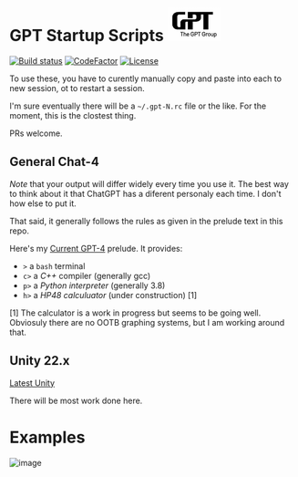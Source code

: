 # GPT Startup Scripts ![GPT](Resources/MainIcon-Small.png)
[![Build status](https://ci.appveyor.com/api/projects/status/github/cschladetsch/GPT-Startup-Scripts?svg=true)](https://ci.appveyor.com/project/cschladetsch/GPT-Startup-Scripts)
[![CodeFactor](https://www.codefactor.io/repository/github/cschladetsch/GPT-Startup-Scripts/badge)](https://www.codefactor.io/repository/github/cschladetsch/GPT-Startup-Scripts)
[![License](https://img.shields.io/github/license/cschladetsch/GPT-Startup-Scripts.svg?label=License&maxAge=86400)](/LICENSE)

To use these, you have to curently manually copy and paste into each to new session, ot to restart a session.

I'm sure eventually there will  be a `~/.gpt-N.rc` file or the like. For the moment, this is the clostest thing.

PRs welcome.

## General Chat-4

*Note* that your output will differ widely every time you use it. The best way to think about it that ChatGPT has a diferent personaly each time. I don't how else to put it.

That said, it generally follows the rules as given in the prelude text in this repo.

Here's my [Current GPT-4](GPT-Start-4.txt) prelude. It provides:

* `>` a `bash` terminal
* `c>` a *C++* compiler (generally gcc)
* `p>` a *Python interpreter* (generally 3.8)
* `h>` a *HP48 calculuator* (under construction) [1]

[1] The calculator is a work in progress but seems to be going well. Obviosuly there are no OOTB graphing systems, but I am working around that.

## Unity 22.x

[Latest Unity](Unity-22.x.txt)

There will be most work done here.

# Examples

<img width="563" alt="image" src="https://user-images.githubusercontent.com/2227302/226204434-93d3f6de-5e2c-4f5d-a7a2-79a5713c677f.png">



